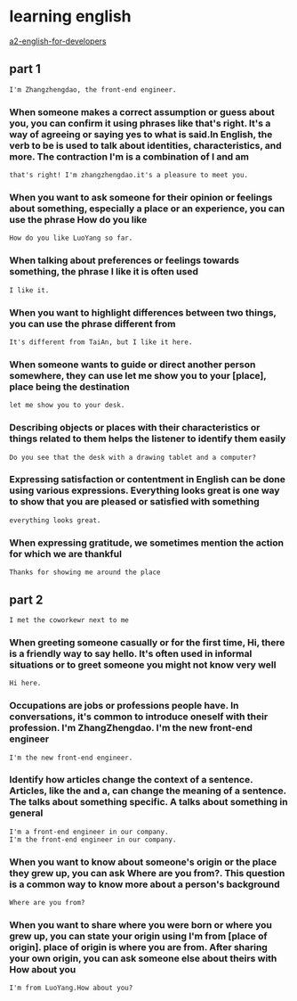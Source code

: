 # learning english

   [a2-english-for-developers](https://www.freecodecamp.org/learn/a2-english-for-developers)

## part 1

    I'm Zhangzhengdao, the front-end engineer.

### When someone makes a correct assumption or guess about you, you can confirm it using phrases like that's right. It's a way of agreeing or saying yes to what is said.In English, the verb to be is used to talk about identities, characteristics, and more. The contraction I'm is a combination of I and am

    that's right! I'm zhangzhengdao.it's a pleasure to meet you.

### When you want to ask someone for their opinion or feelings about something, especially a place or an experience, you can use the phrase How do you like

    How do you like LuoYang so far.

### When talking about preferences or feelings towards something, the phrase I like it is often used

    I like it.

### When you want to highlight differences between two things, you can use the phrase different from

    It's different from TaiAn, but I like it here.

### When someone wants to guide or direct another person somewhere, they can use let me show you to your [place], place being the destination

    let me show you to your desk.

### Describing objects or places with their characteristics or things related to them helps the listener to identify them easily

    Do you see that the desk with a drawing tablet and a computer?

### Expressing satisfaction or contentment in English can be done using various expressions. Everything looks great is one way to show that you are pleased or satisfied with something

    everything looks great.

### When expressing gratitude, we sometimes mention the action for which we are thankful

    Thanks for showing me around the place

## part 2

    I met the coworkewr next to me

### When greeting someone casually or for the first time, Hi, there is a friendly way to say hello. It's often used in informal situations or to greet someone you might not know very well

    Hi here.

### Occupations are jobs or professions people have. In conversations, it's common to introduce oneself with their profession. I'm ZhangZhengdao. I'm the new front-end engineer

    I'm the new front-end engineer.

### Identify how articles change the context of a sentence. Articles, like the and a, can change the meaning of a sentence. The talks about something specific. A talks about something in general

    I'm a front-end engineer in our company.
    I'm the front-end engineer in our company. 

### When you want to know about someone's origin or the place they grew up, you can ask Where are you from?. This question is a common way to know more about a person's background

    Where are you from?

### When you want to share where you were born or where you grew up, you can state your origin using I'm from [place of origin]. place of origin is where you are from. After sharing your own origin, you can ask someone else about theirs with How about you

    I'm from LuoYang.How about you?
